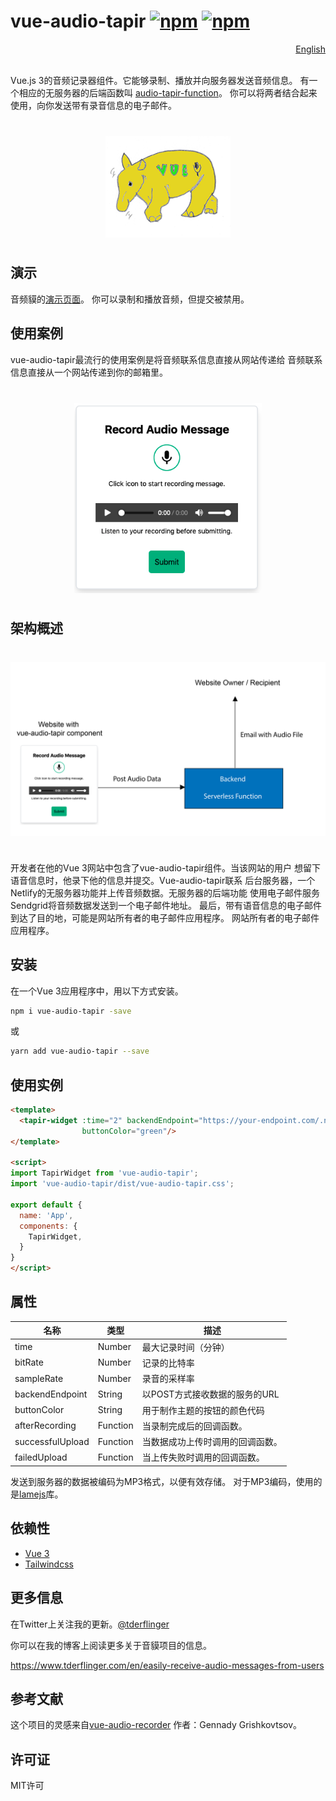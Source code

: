 # vue-audio-tapir [![npm](https://img.shields.io/npm/v/vue-audio-tapir)](https://www.npmjs.com/package/vue-audio-tapir) [![npm](https://img.shields.io/npm/l/vue-audio-tapir)](https://www.npmjs.com/package/vue-audio-tapir)  

<div style="text-align: right"><a href="./README.md">English</a></div>
<br/>

Vue.js 3的音频记录器组件。它能够录制、播放并向服务器发送音频信息。
有一个相应的无服务器的后端函数叫 [audio-tapir-function](https://github.com/tderflinger/audio-tapir-function)。
你可以将两者结合起来使用，向你发送带有录音信息的电子邮件。

<img src="./docs/the-tapir-color-new.png" style="display: block; margin: 40px auto; width: 200px" />

## 演示

音频貘的[演示页面](https://tderflinger.github.io/vue-audio-tapir/)。
你可以录制和播放音频，但提交被禁用。

## 使用案例

vue-audio-tapir最流行的使用案例是将音频联系信息直接从网站传递给
音频联系信息直接从一个网站传递到你的邮箱里。

<img src="./docs/screenshot.png" style="display: block; margin: 40px auto; width: 300px" />
 
## 架构概述

<img src="./docs/architecture-overview.png" style="display: block; margin: 40px auto; width: 550px" />

开发者在他的Vue 3网站中包含了vue-audio-tapir组件。当该网站的用户
想留下语音信息时，他录下他的信息并提交。Vue-audio-tapir联系
后台服务器，一个Netlify的无服务器功能并上传音频数据。无服务器的后端功能
使用电子邮件服务Sendgrid将音频数据发送到一个电子邮件地址。
最后，带有语音信息的电子邮件到达了目的地，可能是网站所有者的电子邮件应用程序。
网站所有者的电子邮件应用程序。

## 安装

在一个Vue 3应用程序中，用以下方式安装。

```bash
npm i vue-audio-tapir -save
```

或
```bash
yarn add vue-audio-tapir --save
```

## 使用实例

```html
<template>
  <tapir-widget :time="2" backendEndpoint="https://your-endpoint.com/.netlify/functions/audio-message" 
                buttonColor="green"/>
</template>

<script>
import TapirWidget from 'vue-audio-tapir';
import 'vue-audio-tapir/dist/vue-audio-tapir.css';

export default {
  name: 'App',
  components: {
    TapirWidget,
  }
}
</script>
```


## 属性

| 名称 | 类型 | 描述 | 
|------------------|----------|---------------------------------------------------|
| time             | Number   | 最大记录时间（分钟）                                 |
| bitRate          | Number   | 记录的比特率                                        |
| sampleRate       | Number   | 录音的采样率                                        |
| backendEndpoint  | String   | 以POST方式接收数据的服务的URL                         |
| buttonColor      | String   | 用于制作主题的按钮的颜色代码             |
| afterRecording   | Function | 当录制完成后的回调函数。     |
| successfulUpload | Function | 当数据成功上传时调用的回调函数。 |
| failedUpload     | Function | 当上传失败时调用的回调函数。 |

发送到服务器的数据被编码为MP3格式，以便有效存储。
对于MP3编码，使用的是[lamejs](https://github.com/zhuker/lamejs)库。

## 依赖性

- [Vue 3](https://v3.vuejs.org/)
- [Tailwindcss](https://tailwindcss.com/)

## 更多信息

在Twitter上关注我的更新。[@tderflinger](https://twitter.com/tderflinger)

你可以在我的博客上阅读更多关于音貘项目的信息。

https://www.tderflinger.com/en/easily-receive-audio-messages-from-users


## 参考文献

这个项目的灵感来自[vue-audio-recorder](https://github.com/grishkovelli/vue-audio-recorder) 作者：Gennady Grishkovtsov。


## 许可证

MIT许可

